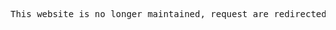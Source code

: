 <pre>
This website is no longer maintained, request are redirected to www.mbenziane.fr, the domain name name: musbenziane.me will no longer exist as of November 2024.
</pre>
